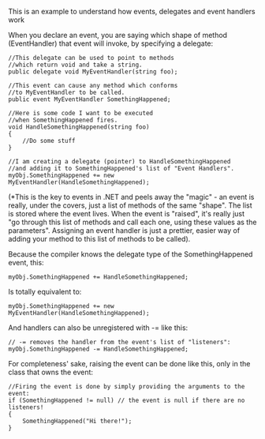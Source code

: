 This is an example to understand how events, delegates and event handlers work

When you declare an event, you are saying which shape of method (EventHandler) that event will invoke, by specifying a delegate:

~~~~
//This delegate can be used to point to methods
//which return void and take a string.
public delegate void MyEventHandler(string foo);

//This event can cause any method which conforms
//to MyEventHandler to be called.
public event MyEventHandler SomethingHappened;

//Here is some code I want to be executed
//when SomethingHappened fires.
void HandleSomethingHappened(string foo)
{
    //Do some stuff
}

//I am creating a delegate (pointer) to HandleSomethingHappened
//and adding it to SomethingHappened's list of "Event Handlers".
myObj.SomethingHappened += new MyEventHandler(HandleSomethingHappened);
~~~~

(*This is the key to events in .NET and peels away the "magic" - an event is really, under the covers, just a list of methods of the same "shape". The list is stored where the event lives. When the event is "raised", it's really just "go through this list of methods and call each one, using these values as the parameters". Assigning an event handler is just a prettier, easier way of adding your method to this list of methods to be called).

Because the compiler knows the delegate type of the SomethingHappened event, this:

    myObj.SomethingHappened += HandleSomethingHappened;
    
Is totally equivalent to:

    myObj.SomethingHappened += new MyEventHandler(HandleSomethingHappened);
    
And handlers can also be unregistered with -= like this:

    // -= removes the handler from the event's list of "listeners":
    myObj.SomethingHappened -= HandleSomethingHappened;

For completeness' sake, raising the event can be done like this, only in the class that owns the event:

~~~~
//Firing the event is done by simply providing the arguments to the event:
if (SomethingHappened != null) // the event is null if there are no listeners!
{
    SomethingHappened("Hi there!");
}
~~~~
